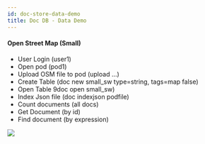 ```yaml
---
id: doc-store-data-demo
title: Doc DB - Data Demo
---
```


#### Open Street Map (Small)

- User Login (user1)
- Open pod (pod1)
- Upload OSM file to pod (upload ...)
- Create Table (doc new small_sw type=string, tags=map false)
- Open Table 9doc open small_sw)
- Index Json file (doc indexjson podfile)
- Count documents (all docs)
- Get Document (by id)
- Find document (by expression)

[![](https://j.gifs.com/MwRyrQ.gif)](https://bee.fairos.io/files/d7664b20a1942d0ee26252356a15f104ece66afbdb1ab05ac4235df4c1bafa99)
